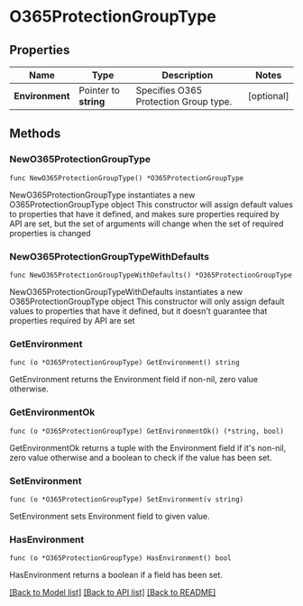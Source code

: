 # O365ProtectionGroupType

## Properties

Name | Type | Description | Notes
------------ | ------------- | ------------- | -------------
**Environment** | Pointer to **string** | Specifies O365 Protection Group type. | [optional] 

## Methods

### NewO365ProtectionGroupType

`func NewO365ProtectionGroupType() *O365ProtectionGroupType`

NewO365ProtectionGroupType instantiates a new O365ProtectionGroupType object
This constructor will assign default values to properties that have it defined,
and makes sure properties required by API are set, but the set of arguments
will change when the set of required properties is changed

### NewO365ProtectionGroupTypeWithDefaults

`func NewO365ProtectionGroupTypeWithDefaults() *O365ProtectionGroupType`

NewO365ProtectionGroupTypeWithDefaults instantiates a new O365ProtectionGroupType object
This constructor will only assign default values to properties that have it defined,
but it doesn't guarantee that properties required by API are set

### GetEnvironment

`func (o *O365ProtectionGroupType) GetEnvironment() string`

GetEnvironment returns the Environment field if non-nil, zero value otherwise.

### GetEnvironmentOk

`func (o *O365ProtectionGroupType) GetEnvironmentOk() (*string, bool)`

GetEnvironmentOk returns a tuple with the Environment field if it's non-nil, zero value otherwise
and a boolean to check if the value has been set.

### SetEnvironment

`func (o *O365ProtectionGroupType) SetEnvironment(v string)`

SetEnvironment sets Environment field to given value.

### HasEnvironment

`func (o *O365ProtectionGroupType) HasEnvironment() bool`

HasEnvironment returns a boolean if a field has been set.


[[Back to Model list]](../README.md#documentation-for-models) [[Back to API list]](../README.md#documentation-for-api-endpoints) [[Back to README]](../README.md)


